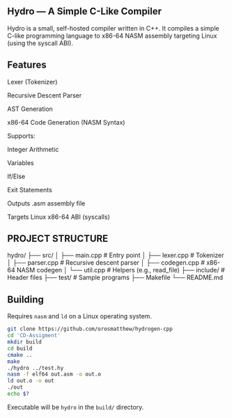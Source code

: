 ## Hydro — A Simple C-Like Compiler
Hydro is a small, self-hosted compiler written in C++.
It compiles a simple C-like programming language to x86-64 NASM assembly targeting Linux (using the syscall ABI).

## Features
Lexer (Tokenizer)

Recursive Descent Parser

AST Generation

x86-64 Code Generation (NASM Syntax)

Supports:

Integer Arithmetic

Variables

If/Else

Exit Statements

Outputs .asm assembly file

Targets Linux x86-64 ABI (syscalls)


## PROJECT STRUCTURE
hydro/
├── src/
│   ├── main.cpp        # Entry point
│   ├── lexer.cpp       # Tokenizer
│   ├── parser.cpp      # Recursive descent parser
│   ├── codegen.cpp     # x86-64 NASM codegen
│   └── util.cpp        # Helpers (e.g., read_file)
├── include/            # Header files
├── test/               # Sample programs
├── Makefile
└── README.md


## Building

Requires `nasm` and `ld` on a Linux operating system.

```bash
git clone https://github.com/orosmatthew/hydrogen-cpp
cd 'CD-Assigment'
mkdir build
cd build
cmake ..
make
./hydro ../test.hy
nasm -f elf64 out.asm -o out.o
ld out.o -o out
./out
echo $?
```

Executable will be `hydro` in the `build/` directory.


